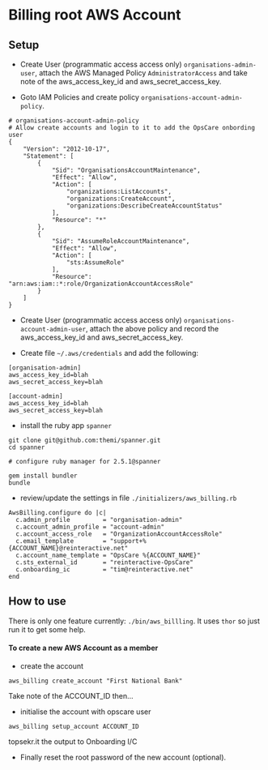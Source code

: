 # Billing root AWS Account

## Setup 

* Create User (programmatic access access only) `organisations-admin-user`, attach the AWS Managed Policy `AdministratorAccess` and take note of the aws_access_key_id and aws_secret_access_key.

* Goto IAM Policies and create policy `organisations-account-admin-policy`.

```
# organisations-account-admin-policy
# Allow create accounts and login to it to add the OpsCare onbording user
{
    "Version": "2012-10-17",
    "Statement": [
        {
            "Sid": "OrganisationsAccountMaintenance",
            "Effect": "Allow",
            "Action": [
                "organizations:ListAccounts",
                "organizations:CreateAccount",
                "organizations:DescribeCreateAccountStatus"
            ],
            "Resource": "*"
        },
        {
            "Sid": "AssumeRoleAccountMaintenance",
            "Effect": "Allow",
            "Action": [
                "sts:AssumeRole"
            ],
            "Resource": "arn:aws:iam::*:role/OrganizationAccountAccessRole"
        }
    ]
}
```

* Create User (programmatic access access only) `organisations-account-admin-user`, attach the above policy and record the aws_access_key_id and aws_secret_access_key.

* Create file `~/.aws/credentials` and add the following:

```
[organisation-admin]
aws_access_key_id=blah
aws_secret_access_key=blah

[account-admin]
aws_access_key_id=blah
aws_secret_access_key=blah
```

* install the ruby app `spanner`

```
git clone git@github.com:themi/spanner.git
cd spanner

# configure ruby manager for 2.5.1@spanner

gem install bundler
bundle
```

* review/update the settings in file `./initializers/aws_billing.rb`

```
AwsBilling.configure do |c|
  c.admin_profile         = "organisation-admin"
  c.account_admin_profile = "account-admin"
  c.account_access_role   = "OrganizationAccountAccessRole"
  c.email_template        = "support+%{ACCOUNT_NAME}@reinteractive.net"
  c.account_name_template = "OpsCare %{ACCOUNT_NAME}"
  c.sts_external_id       = "reinteractive-OpsCare"
  c.onboarding_ic         = "tim@reinteractive.net"
end
```


## How to use

There is only one feature currently: `./bin/aws_billling`.  It uses `thor` so just run it to get some help. 


#### To create a new AWS Account as a member

* create the account

```
aws_billing create_account "First National Bank"
```

Take note of the ACCOUNT_ID then...


* initialise the account with opscare user


```
aws_billing setup_account ACCOUNT_ID
```

topsekr.it the output to Onboarding I/C 


* Finally reset the root password of the new account (optional).

